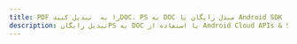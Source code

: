 ---title: PDF را به  تبدیل کنیدDOC، PS به DOC مبدل رایگان یا Android SDKdescription: تبدیل رایگانPS به DOC با استفاده از Android Cloud APIs & SDK همچنین اسناد PDF را در Cloud ایجاد، ویرایش و رندر کنید.---